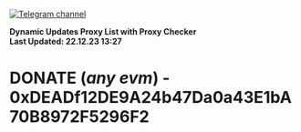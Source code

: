 [![Telegram channel](https://img.shields.io/endpoint?url=https://runkit.io/damiankrawczyk/telegram-badge/branches/master?url=https://t.me/n4z4v0d)](https://t.me/n4z4v0d) 

**Dynamic Updates Proxy List with Proxy Checker**  
**Last Updated: 22.12.23 13:27**

# DONATE (_any evm_) - 0xDEADf12DE9A24b47Da0a43E1bA70B8972F5296F2
